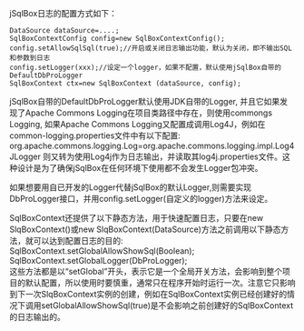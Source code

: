 jSqlBox日志的配置方式如下：
```
DataSource dataSource=....;
SqlBoxContextConfig config=new SqlBoxContextConfig();
config.setAllowSqlSql(true);//开启或关闭日志输出功能，默认为关闭，即不输出SQL和参数到日志
config.setLogger(xxx);//设定一个logger，如果不配置，默认使用jSqlBox自带的DefaultDbProLogger
SqlBoxContext ctx=new SqlBoxContext (dataSource, config);
```
jSqlBox自带的DefaultDbProLogger默认使用JDK自带的Logger, 并且它如果发现了Apache Commons Logging在项目类路径中存在，则使用commongs Logging, 如果Apache Commons Logging又配置成调用Log4J，例如在common-logging.properties文件中有以下配置: 
org.apache.commons.logging.Log=org.apache.commons.logging.impl.Log4JLogger
则又转为使用Log4j作为日志输出，并读取其log4j.properties文件。这种设计是为了确保jSqlBox在任何环境下使用都不会发生Logger包冲突。  

如果想要用自已开发的Logger代替jSqlBox的默认Logger,则需要实现DbProLogger接口，并用config.setLogger(自定义的logger)方法来设定。  

SqlBoxContext还提供了以下静态方法，用于快速配置日志，只要在new SlqBoxContext()或new SlqBoxContext(DataSource)方法之前调用以下静态方法，就可以达到配置日志的目的:  
SqlBoxContext.setGlobalAllowShowSql(Boolean);  
SqlBoxContext.setGlobalLogger(DbProLogger);  
这些方法都是以“setGlobal”开头，表示它是一个全局开关方法，会影响到整个项目的默认配置，所以使用时要慎重，通常只在程序开始时运行一次。注意它只影响到下一次SlqBoxContext实例的创建，例如在SqlBoxContext实例已经创建好的情况下调用setGlobalAllowShowSql(true)是不会影响之前创建好的SqlBoxContext的日志输出的。
